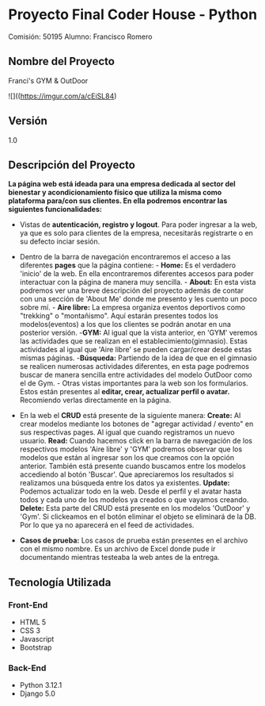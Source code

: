 # Proyecto Final Coder House - Python

Comisión: 50195
Alumno: Francisco Romero

## Nombre del Proyecto
Franci's GYM & OutDoor


![]((https://imgur.com/a/cEiSL84)

## Versión
1.0

## Descripción del Proyecto

**La página web está ideada para una empresa dedicada al sector del bienestar y acondicionamiento físico que utiliza la misma como plataforma para/con sus clientes. En ella podremos encontrar las siguientes funcionalidades:**

  - Vistas de **autenticación, registro y logout**. Para poder ingresar a la web, ya que es solo para clientes de la empresa, necesitarás registrarte o en su defecto inciar sesión.
  - Dentro de la barra de navegación encontraremos el acceso a las diferentes **pages** que la página contiene:
                                                                                                            - **Home:** Es el verdadero 'inicio' de la web. En ella encontraremos diferentes accesos para poder interactuar con la página de manera muy sencilla.
                                                                                                            - **About:** En esta vista podremos ver una breve descripción del proyecto además de contar con una sección de 'About Me' donde me presento y les cuento un poco sobre mí.
                                                                                                            - **Aire libre:** La empresa organiza eventos deportivos como "trekking" o "montañismo".  Aquí estarán presentes todos los modelos(eventos) a los que los clientes se podrán anotar en una posterior versión.
                                                                                                            -**GYM:** Al igual que la vista anterior, en 'GYM' veremos las actividades que se realizan en el establecimiento(gimnasio). Estas actividades al igual que 'Aire libre' se pueden cargar/crear desde estas mismas páginas.
                                                                                                            -**Búsqueda:** Partiendo de la idea de que en el gimnasio se realicen numerosas actividades diferentes, en esta page podremos buscar de manera sencilla entre actividades del modelo OutDoor como el de Gym.
                                                                                                            - Otras vistas importantes para la web son los formularios. Estos están presentes al **editar, crear, actualizar perfil o avatar.** Recomiendo verlas directamente en la página.
                                                                                                         

- En la web el **CRUD** está presente de la siguiente manera:
                                                          **Create:** Al crear modelos mediante los botones de "agregar actividad / evento" en sus respectivas pages. Al igual que cuando registramos un nuevo usuario.
                                                          **Read:** Cuando hacemos click en la barra de navegación de los respectivos modelos 'Aire libre' y 'GYM' podremos observar que los modelos que están al ingresar son los que creamos con la opción anterior.
                                                                    También está presente cuando buscamos entre los modelos accediendo al botón 'Buscar'. Que apreciaremos los resultados si realizamos una búsqueda entre los datos ya existentes.
                                                          **Update:** Podemos actualizar todo en la web. Desde el perfil y el avatar hasta todos y cada uno de los modelos ya creados o que vayamos creando.
                                                          **Delete:** Esta parte del CRUD está presente en los modelos 'OutDoor' y 'Gym'. Si clickeamos en el botón eliminar el objeto se eliminará de la DB. Por lo que ya no aparecerá en el feed de actividades.

  
- **Casos de prueba:** Los casos de prueba están presentes en el archivo con el mismo nombre. Es un archivo de Excel donde pude ir documentando mientras testeaba la web antes de la entrega.
                                                                      
                                          
## Tecnología Utilizada
### Front-End
- HTML 5
- CSS 3
- Javascript 
- Bootstrap 
### Back-End
- Python 3.12.1
- Django 5.0

